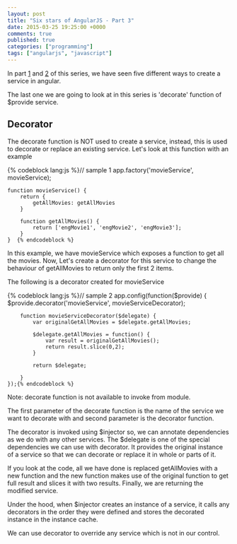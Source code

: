 ```yaml
---
layout: post
title: "Six stars of AngularJS - Part 3"
date: 2015-03-25 19:25:00 +0000
comments: true
published: true
categories: ["programming"]
tags: ["angularjs", "javascript"]
---
```


<p>In part <a href="/2015/03/23/post/six-stars-of-angularjs" target="_blank">1</a>&nbsp;and <a href="/2015/03/24/six-stars-of-angularjs-part-2" target="_blank">2</a>&nbsp;of this series, we have seen five different ways to create a service in angular.</p><!-- more -->
<p>The last one we are going to look at in this series is 'decorate' function of $provide service.</p>
<h2>Decorator</h2>
<p>The decorate function is NOT used to create a service, instead, this is used to decorate or replace an existing service. Let's look at this function with an example</p>
{% codeblock lang:js %}// sample 1
app.factory('movieService', movieService);

    function movieService() {
        return {
            getAllMovies: getAllMovies
        }

        function getAllMovies() {
            return ['engMovie1', 'engMovie2', 'engMovie3'];
        }
    }  {% endcodeblock %}
<p>In this example, we have movieService which exposes a function to get all the movies. Now, Let's create a decorator for this service to change the behaviour of getAllMovies to return only the first 2 items.</p>
<p>The following is a decorator created for movieService</p>
{% codeblock lang:js %}// sample 2
 app.config(function($provide) {
        $provide.decorator('movieService', movieServiceDecorator);

        function movieServiceDecorator($delegate) {
            var originalGetAllMovies = $delegate.getAllMovies;
            
            $delegate.getAllMovies = function() {
                var result = originalGetAllMovies();
                return result.slice(0,2);
            }

            return $delegate;

        }
    });{% endcodeblock %}
<p>Note: decorate function is not available to invoke from module.</p>
<p>The first parameter of the decorate function is the name of the service we want to decorate with and second parameter is the decorator function.</p>
<p>The decorator is invoked using $injector so, we can annotate dependencies as we do with any other services. The $delegate is one of the special dependencies we can use with decorator. It provides the original instance of a service so that we can decorate or replace it in whole or parts of it.</p>
<p>If you look at the code, all we have done is replaced getAllMovies with a new function and the new function makes use of the original function to get full result and slices it with two results. Finally, we are returning the modified service.</p>
<p>Under the hood, when $injector creates an instance of a service, it calls any decorators in the order they were defined and stores the decorated instance in the instance cache.</p>
<p>We can use decorator to override any service which is not in our control.</p>
